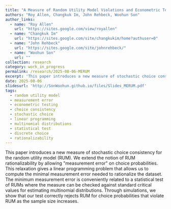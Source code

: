 ```yaml
---
title: "A Measure of Random Utility Model Violations and Econometric Test"
authors: "Roy Allen, Changkuk Im, John Rehbeck, Woohun Son"
author_links:
  - name: "Roy Allen"
    url: "https://sites.google.com/view/royallen"
  - name: "Changkuk Im" 
    url: "https://sites.google.com/site/changkukim/home?authuser=0"
  - name: "John Rehbeck"
    url: "https://sites.google.com/site/johnrehbeck/"
  - name: "Woohun Son"
    url: ""
collection: research
category: work_in_progress
permalink: /research/2025-08-06-MERUM
excerpt: 'This paper introduces a new measure of stochastic choice consistency for the random utility model (RUM) by allowing measurement error on choice probabilities, providing a statistical test for RUM violations.'
date: 2025-08-06
slidesurl: 'http://SonWoohun.github.io/files/Slides_MERUM.pdf'
tags:
  - random utility model
  - measurement error
  - econometric testing
  - choice consistency
  - stochastic choice
  - linear programming
  - multinomial distributions
  - statistical test
  - discrete choice
  - rationalizability
---
```


This paper introduces a new measure of stochastic choice consistency for the random utility model (RUM). We extend the notion of RUM rationalizability by allowing "measurement error" on choice probabilities. This relaxation gives a linear programming problem that allows us to compute the minimal measurement error needed to rationalize the dataset. The minimum measurement error is conveniently related to a statistical test of RUMs where the measure can be checked against standard critical values for estimating multinomial distributions. Through simulations, we show that our test correctly rejects RUM for choice probabilities that violate RUM as the sample size increases.